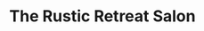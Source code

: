 ---
title: "The Rustic Retreat Salon"
url: /grandview/the-rustic-retreat-salon/
shop: hairdresser
---